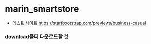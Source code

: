 # marin_smartstore

- 테스트 사이트
https://startbootstrap.com/previews/business-casual


### download폴더 다운로드할 것
